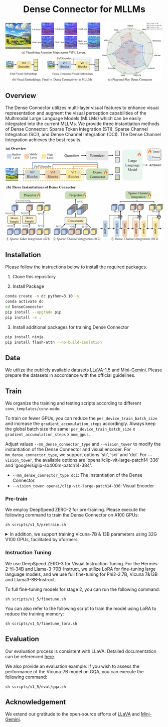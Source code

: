 <div align="center">

<h1> Dense Connector for MLLMs </h1>

<h5 align="center"> 
  
</h5>
</div>

<div align=center>
<img width="795" alt="image" src="images/teaser.jpg">
</div>

## Overview

The Dense Connector utilizes multi-layer visual features to enhance visual representation and augment the visual perception capabilities of the Multimodal Large Language Models (MLLMs) which can be easily integrated into the current MLLMs. We provide three instantiation methods of Dense Connector: Sparse Token Integration (STI), Sparse Channel Integration (SCI), and Dense Channel Integration (DCI). The Dense Channel Integration achieves the best results.

<div align=center>
<img width="795" alt="image" src="images/main.jpg">
</div>

## Installation
Please follow the instructions below to install the required packages.

1. Clone this repository

2. Install Package
```bash
conda create -n dc python=3.10 -y
conda activate dc
cd DenseConnector
pip install --upgrade pip 
pip install -e .
```

3. Install additional packages for training Dense Connector
```bash
pip install ninja
pip install flash-attn --no-build-isolation
```

## Data
We utilize the publicly available datasets [LLaVA-1.5](https://github.com/haotian-liu/LLaVA/tree/main) and [Mini-Gemini](https://github.com/dvlab-research/MGM/tree/main). Please prepare the datasets in accordance with the official guidelines.

## Train

We organize the training and testing scripts according to different `conv_templates/conv-mode`.

To train on fewer GPUs, you can reduce the `per_device_train_batch_size` and increase the `gradient_accumulation_steps` accordingly. Always keep the global batch size the same: `per_device_train_batch_size` x `gradient_accumulation_steps` x `num_gpus`.

Adjust values `--mm_dense_connector_type` and `--vision_tower` to modify the instantiation of the Dense Connector and visual encoder. For `--mm_dense_connector_type`, we support options 'sti', 'sci' and 'dci'. For `--vision_tower`, the available options are 'openai/clip-vit-large-patch14-336' and 'google/siglip-so400m-patch14-384'.

- `--mm_dense_connector_type dci`: The instantiation of the Dense Connector.
- `--vision_tower openai/clip-vit-large-patch14-336`: Visual Encoder

### Pre-train

We employ DeepSpeed ZERO-2 for pre-training. Please execute the following command to train the Dense Connector on A100 GPUs:

```
sh scripts/v1_5/pretrain.sh
```

<details>
<summary>In addition, we support training Vicuna-7B & 13B parameters using 32G V100 GPUs, facilitated by xformers</summary>

Please run the following command to train on V100 GPUs:

```
sh scripts/v1_5/pretrain_v100.sh
```

</details>

### Instruction Tuning

We use DeepSpeed ZERO-3 for Visual Instruction Tuning. For the Hermes-2-Yi-34B and Llama-3-70B-Instruct, we utilize LoRA for fine-tuning large language models, and we use full fine-tuning for Phi2-2.7B, Vicuna 7&13B and Llama3-8B-Instruct.

To full fine-tuning models for stage 2, you can run the following command:
```
sh scripts/v1_5/finetune.sh
```
You can also refer to the following script to train the model using LoRA to reduce the training memory:
```
sh scripts/v1_5/finetune_lora.sh
```

## Evaluation
Our evaluation process is consistent with LLaVA. Detailed documentation can be referenced [here](https://github.com/haotian-liu/LLaVA/blob/main/docs/Evaluation.md).

We also provide an evaluation example: if you wish to assess the performance of the Vicuna-7B model on GQA, you can execute the following command:

```
sh scripts/v1_5/eval/gqa.sh
```

## Acknowledgement
We extend our gratitude to the open-source efforts of [LLaVA](https://github.com/haotian-liu/LLaVA) and [Mini-Gemini](https://github.com/dvlab-research/MGM/tree/main).


